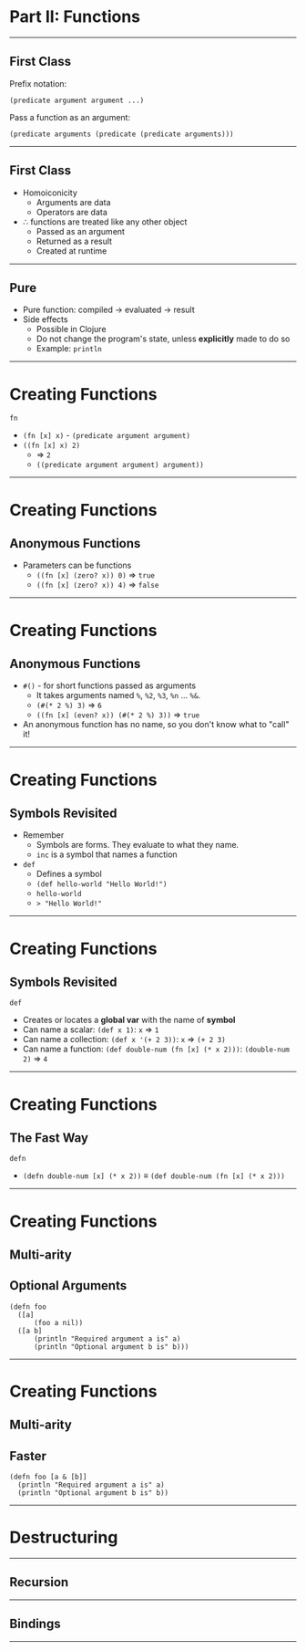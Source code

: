 

# Part II: Functions

---

## First Class

Prefix notation:

`(predicate argument argument ...)`

Pass a function as an argument:

`(predicate arguments (predicate (predicate arguments)))`
  
---

## First Class

- Homoiconicity
    - Arguments are data
    - Operators are data
- &there4; functions are treated like any other object
    - Passed as an argument
    - Returned as a result
    - Created at runtime

---

## Pure

- Pure function: compiled &rarr; evaluated &rarr; result
- Side effects
    - Possible in Clojure
    - Do not change the program's state, unless **explicitly** made to do so
    - Example: `println`

---

# Creating Functions

`fn`

- `(fn [x] x)` - `(predicate argument argument)`
- `((fn [x] x) 2)`
    - &rArr; `2`
    - `((predicate argument argument) argument))`

---

# Creating Functions
## Anonymous Functions

- Parameters can be functions
    - `((fn [x] (zero? x)) 0)` &rArr; `true`
    - `((fn [x] (zero? x)) 4)` &rArr; `false`

---

# Creating Functions
## Anonymous Functions

- `#()` - for short functions passed as arguments
    - It takes arguments named `%`, `%2`, `%3`, `%n` ... `%&`.
    - `(#(* 2 %) 3)` &rArr; `6`
    - `((fn [x] (even? x)) (#(* 2 %) 3))` &rArr; `true`
- An anonymous function has no name, so you don't know what to "call" it!

---

# Creating Functions
## Symbols Revisited

- Remember
    - Symbols are forms. They evaluate to what they name.
    - `inc` is a symbol that names a function
- `def`
    - Defines a symbol
    - `(def hello-world "Hello World!")`
    - `hello-world`
    - `> "Hello World!"`

---

# Creating Functions
## Symbols Revisited

`def`

- Creates or locates a **global var** with the name of **symbol**
- Can name a scalar: `(def x 1)`: `x` &rArr; `1`
- Can name a collection: `(def x '(+ 2 3))`: `x` &rArr; `(+ 2 3)`
- Can name a function: `(def double-num (fn [x] (* x 2)))`: `(double-num 2)` &rArr; `4`

---

# Creating Functions
## The Fast Way

`defn`

- `(defn double-num [x] (* x 2))` &equiv; `(def double-num (fn [x] (* x 2)))`

---

# Creating Functions
## Multi-arity
## Optional Arguments

    (defn foo
      ([a]
          (foo a nil))
      ([a b]
          (println "Required argument a is" a)
          (println "Optional argument b is" b)))

---

# Creating Functions
## Multi-arity
## Faster

    (defn foo [a & [b]]
      (println "Required argument a is" a)
      (println "Optional argument b is" b))




---

# Destructuring

<!-- # Data: [Binding Forms and Destructuring](http://xahlee.info/clojure/clojure_binding_forms.html) -->

<!-- ## *binding form*: syntax for local variable assignment -->

<!--     (defn norm -->
<!--         [coordinate] -->
<!--         (let [x (nth coordinate 0) y (nth coordinate 1)] -->
<!--             (Math/sqrt (+ (Math/pow x 2) (Math/pow y 2)) ))) -->

<!--     (defn norm2 -->
<!--         [coordinate] -->
<!--         (let [[x y] coordinate] -->
<!--             (Math/sqrt (+ (Math/pow x 2) (Math/pow y 2))))) -->

<!--     (defn norm3 -->
<!--         [[x y]] -->
<!--         (Math/sqrt (+ (Math/pow x 2) (Math/pow y 2)) )) -->

<!--     (norm [3 4])                            ; 5.0 -->

---

## Recursion

<!-- - Recursive functions for both recursive and iterative processes -->
<!-- - `loop` and `recur` -->
<!-- - Tail call optimization and the JVM (i.e. stack vs. register machines) -->

<!-- ### [Proper Tail Recursion](http://www.schemers.org/Documents/Standards/R5RS/HTML/r5rs-Z-H-6.html#%_sec_3.5) -->

<!-- Must support an unbounded number of active tail calls (in Scheme) -->

<!-- - A call is active if the called procedure may still return. -->
<!--     - Includes calls that may be returned from either by the current continuation or -->
<!--     - By continuations captured earlier by call-with-current-continuation that are later invoked -->

<!-- In the absence of captured continuations, calls could return at most once and the active calls would be those that had not yet returned. -->

<!-- A tail call is a procedure call that occurs in a tail context. Tail contexts are defined inductively. Note that a tail context is always determined with respect to a particular lambda expression. -->

<!-- The last expression within the body of a lambda expression, shown as <tail expression> below, occurs in a tail context. -->

<!--     (lambda <formals> -->
<!--     <definition>* <expression>* <tail expression>) -->

<!-- Other examples: -->

<!--    (if <expression> <tail expression> <tail expression>) -->
<!--    (if <expression> <tail expression>) -->

<!--    (cond <cond clause>+) -->
<!--    (cond <cond clause>* (else <tail sequence>)) -->


<!-- etc... -->

<!-- ### Evlis Tail Recursion -->

<!-- Evlis tail recursion: when performing a procedure call and during the evaluation of the last subexpression, the calling environment is discarded as soon as it is not required. -->

<!-- The distinction between *evlis tail recursion* and *proper tail recursion* is subtle. Proper tail recursion requires only that the calling environment be discarded before the actual procedure call; evlis tail recursion discards the calling environment even sooner, if possible. -->

<!-- Consider the straightforward factorial implementation in Scheme: -->

<!--     (define (fact n) (if (<= n 1) 1 (* n (fact (- n 1))))) -->

<!-- It is not tail-recursive, since the recursive call is nested in another procedure call. However, it's almost tail-recursive; the call to * is a tail call, and the recursive call is its last subexpression, so it will be the last subexpression to be evaluated. -->

<!-- Recall what happens when a procedure call (represented as a list of subexpressions) is evaluated: each subexpression is evaluated, and the first result (the procedure) is passed the other results as arguments. -->

<!-- An example will help to clarify things. Given fact as defined above, say you evaluate (fact 10) and you're in the procedure call with n = 5. The -->
<!-- call stack of a properly tail-recursive interpreter would look like this: -->

<!--     evalExpr -->
<!--     -------- -->
<!--     env = { n: 10 } -> <top-level environment> -->
<!--     expr = '(* n (fact (- n 1)))' -->
<!--     proc = <native function: *> -->
<!--     args = [10, <pending evalExpr('(fact (- n 1))', env)>] -->

<!--     evalExpr -->
<!--     -------- -->
<!--     env = { n: 9 } -> <top-level environment> -->
<!--     expr = '(* n (fact (- n 1)))' -->
<!--     proc = <native function: *> -->
<!--     args = [9, <pending evalExpr('(fact (- n 1))', env)>] -->

<!--     ... -->

<!--     evalExpr -->
<!--     -------- -->
<!--     env = { n: 6 } -> <top-level environment> -->
<!--     expr = '(* n (fact (- n 1)))' -->
<!--     proc = <native function: *> -->
<!--     args = [6, <pending evalExpr('(fact (- n 1))', env)>] -->

<!--     evalExpr -->
<!--     -------- -->
<!--     env = { n: 5 } -> <top-level environment> -->
<!--     expr = '(if ...)' -->

<!-- whereas the call stack of an evlis tail-recursive interpreter would look like this: -->

<!--     evalExpr -->
<!--     -------- -->
<!--     env = { n: 5 } -> <top-level environment> -->
<!--     pendingProcedureCalls = [ -->
<!--       [<native function: *>, 10], -->
<!--       [<native function: *>, 9], -->
<!--       ... -->
<!--       [<native function: *>, 6] -->
<!--     ] -->
<!--     expr = (if ...) -->

<!-- In this implementation, the last subexpression of a procedure call is evaluated exactly like a tail expression, but the procedure call and non-last subexpressions are pushed onto a stack. Whenever an expression is reduced to a simple one and the stack is non-empty, a pending procedure call with its other args are popped off, and it is called with the reduced expression as the final argument. -->

<!-- Note that this didn't change the asymptotic behavior of the procedure; it still takes \(\Theta(n)\) memory to evaluate. However, only the bare minimum of information is saved: the list of pending functions and their arguments. Other auxiliary variables, and crucially the nested calling environments, aren't preserved, leading to a significant constant-factor reduction in memory. -->

<!-- ### Tail Call Optimizations and the JVM -->

<!-- (i.e. stack vs. register machines) -->

---

## Bindings

<!-- - `let` and `letfn` -->
<!-- - Mutual recursion -->
<!-- - Efficiency considerations -->

<!-- # Functions -->

<!-- ## Closures -->

<!-- ### let and letfn -->

<!-- `letfn` is intended for use in cases of mutual recursion: -->

<!--     (letfn [(is-even? [n] -->
<!--               (if (zero? n) -->
<!--                   true -->
<!--                   (is-odd? (dec n)))) -->
<!--             (is-odd? [n] -->
<!--               (if (zero? n) -->
<!--                 false -->
<!--                 (is-even? (dec n))))] -->
<!--             (is-even? 42)) -->

<!--       ;; => true -->

<!-- Don't use it at the top level. -->

<!-- `letfn` has slightly different syntax from `let`. While you can define a function like this in `let`: -->

<!--     (let [double (fn [x] (* 2 x))] (double 21)) -->

<!-- In `letfn`, it's like this: -->

<!--     (letfn [(double [x] (* 2 x))] (double 21)) -->

<!-- Example #2: -->

<!--     (defn ring [n] -->
<!--         (letfn [(a [n] (if (zero? n) n (b (dec n)))) -->
<!--               (b [n] (if (zero? n) n (c (dec n)))) -->
<!--               (c [n] (if (zero? n) n (a (dec n))))] -->
<!--              (c n))) -->
<!--     (ring 1000) -->

---
